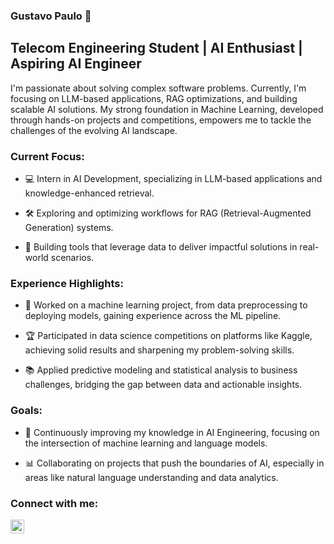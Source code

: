 ### Gustavo Paulo 👋

## Telecom Engineering Student | AI Enthusiast | Aspiring AI Engineer

I'm passionate about solving complex software problems. Currently, I'm focusing on LLM-based applications, RAG optimizations, and building scalable AI solutions. My strong foundation in Machine Learning, developed through hands-on projects and competitions, empowers me to tackle the challenges of the evolving AI landscape.

### Current Focus:

- 💻 Intern in AI Development, specializing in LLM-based applications and knowledge-enhanced retrieval.

- 🛠️ Exploring and optimizing workflows for RAG (Retrieval-Augmented Generation) systems.

- 🤖 Building tools that leverage data to deliver impactful solutions in real-world scenarios.

### Experience Highlights:

- 🚀 Worked on a machine learning project, from data preprocessing to deploying models, gaining experience across the ML pipeline.

- 🏆 Participated in data science competitions on platforms like Kaggle, achieving solid results and sharpening my problem-solving skills.

- 📚 Applied predictive modeling and statistical analysis to business challenges, bridging the gap between data and actionable insights.

### Goals:

- 🌱 Continuously improving my knowledge in AI Engineering, focusing on the intersection of machine learning and language models.

- 📊 Collaborating on projects that push the boundaries of AI, especially in areas like natural language understanding and data analytics.

### Connect with me:

[<img align="left"  width="22px" src="https://cdn.jsdelivr.net/npm/simple-icons@3.4.0/icons/linkedin.svg" />](https://www.linkedin.com/in/gustavo-paulo-692981275/)


<br />
<br />

[linkedin]: [linkedin.com/in/gustavo-paulo](https://www.linkedin.com/in/gustavo-paulo-692981275/)
